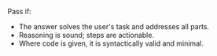 Pass if:
- The answer solves the user's task and addresses all parts.
- Reasoning is sound; steps are actionable.
- Where code is given, it is syntactically valid and minimal.

